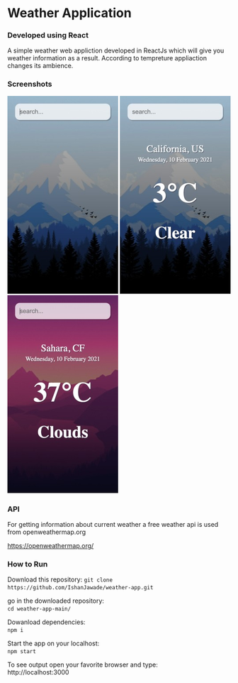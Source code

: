 # Weather Application

### Developed using React



A simple weather web appliction developed in ReactJs 
which will give you weather information as a result.
According to tempreture appliaction changes its ambience.

### Screenshots

![](Screenshots/Home-Screen.jpg)
![](Screenshots/Cold.jpg)
![](Screenshots/Warm.jpg)


### API 

For getting information about current weather a free 
weather api is used from openweathermap.org

https://openweathermap.org/

### How to Run 

Download this repository:
`git clone https://github.com/IshanJawade/weather-app.git`

go in the downloaded repository:\
`cd weather-app-main/`

Dowanload dependencies:\
`npm i `

Start the app on your localhost:\
`npm start`

To see output open your favorite browser and type:\
http://localhost:3000
